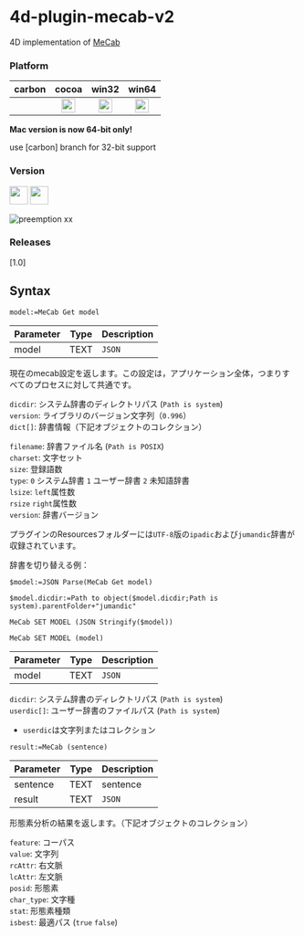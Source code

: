 # 4d-plugin-mecab-v2
4D implementation of [MeCab](http://taku910.github.io/mecab/)

### Platform

| carbon | cocoa | win32 | win64 |
|:------:|:-----:|:---------:|:---------:|
||<img src="https://cloud.githubusercontent.com/assets/1725068/22371562/1b091f0a-e4db-11e6-8458-8653954a7cce.png" width="24" height="24" />|<img src="https://cloud.githubusercontent.com/assets/1725068/22371562/1b091f0a-e4db-11e6-8458-8653954a7cce.png" width="24" height="24" />|<img src="https://cloud.githubusercontent.com/assets/1725068/22371562/1b091f0a-e4db-11e6-8458-8653954a7cce.png" width="24" height="24" />|

__Mac version is now 64-bit only!__ 

use [carbon] branch for 32-bit support

### Version

<img src="https://cloud.githubusercontent.com/assets/1725068/18940648/2192ddba-8645-11e6-864d-6d5692d55717.png" width="32" height="32" /> <img src="https://user-images.githubusercontent.com/1725068/41266195-ddf767b2-6e30-11e8-9d6b-2adf6a9f57a5.png" width="32" height="32" />

![preemption xx](https://user-images.githubusercontent.com/1725068/41327179-4e839948-6efd-11e8-982b-a670d511e04f.png)

### Releases

[1.0]

## Syntax

```
model:=MeCab Get model
```

Parameter|Type|Description
------------|------------|----
model|TEXT|``JSON``

現在のmecab設定を返します。この設定は，アプリケーション全体，つまりすべてのプロセスに対して共通です。

``dicdir``: システム辞書のディレクトリパス (``Path is system``)  
``version``: ライブラリのバージョン文字列（``0.996``）  
``dict[]``: 辞書情報（下記オブジェクトのコレクション）  

``filename``: 辞書ファイル名 (``Path is POSIX``)  
``charset``: 文字セット  
``size``: 登録語数  
``type``: ``0`` システム辞書 ``1`` ユーザー辞書 ``2`` 未知語辞書  
``lsize``: ``left``属性数  
``rsize`` ``right``属性数  
``version``: 辞書バージョン  

プラグインのResourcesフォルダーには``UTF-8``版の``ipadic``および``jumandic``辞書が収録されています。

辞書を切り替える例：

```
$model:=JSON Parse(MeCab Get model)

$model.dicdir:=Path to object($model.dicdir;Path is system).parentFolder+"jumandic"

MeCab SET MODEL (JSON Stringify($model))
```

```
MeCab SET MODEL (model)
```

Parameter|Type|Description
------------|------------|----
model|TEXT|``JSON``

``dicdir``: システム辞書のディレクトリパス (``Path is system``)  
``userdic[]``: ユーザー辞書のファイルパス (``Path is system``)  

* ``userdic``は文字列またはコレクション

```
result:=MeCab (sentence)
```

Parameter|Type|Description
------------|------------|----
sentence|TEXT|sentence
result|TEXT|``JSON``

形態素分析の結果を返します。（下記オブジェクトのコレクション）

``feature``: コーパス  
``value``: 文字列  
``rcAttr``: 右文脈  
``lcAttr``: 左文脈  
``posid``: 形態素  
``char_type``: 文字種  
``stat``: 形態素種類  
``isbest``: 最適パス (``true`` ``false``)  
